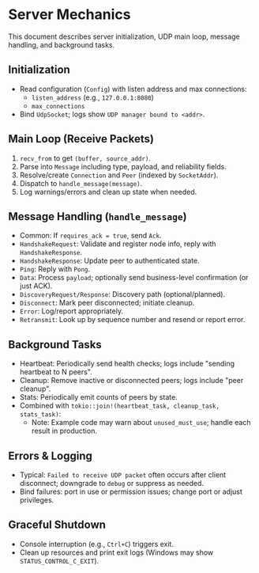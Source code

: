 # Server Mechanics

This document describes server initialization, UDP main loop, message handling, and background tasks.

## Initialization

- Read configuration (`Config`) with listen address and max connections:
  - `listen_address` (e.g., `127.0.0.1:8080`)
  - `max_connections`
- Bind `UdpSocket`; logs show `UDP manager bound to <addr>`.

## Main Loop (Receive Packets)

1. `recv_from` to get `(buffer, source_addr)`.
2. Parse into `Message` including type, payload, and reliability fields.
3. Resolve/create `Connection` and `Peer` (indexed by `SocketAddr`).
4. Dispatch to `handle_message(message)`.
5. Log warnings/errors and clean up state when needed.

## Message Handling (`handle_message`)

- Common: If `requires_ack = true`, send `Ack`.
- `HandshakeRequest`: Validate and register node info, reply with `HandshakeResponse`.
- `HandshakeResponse`: Update peer to authenticated state.
- `Ping`: Reply with `Pong`.
- `Data`: Process `payload`; optionally send business-level confirmation (or just ACK).
- `DiscoveryRequest/Response`: Discovery path (optional/planned).
- `Disconnect`: Mark peer disconnected; initiate cleanup.
- `Error`: Log/report appropriately.
- `Retransmit`: Look up by sequence number and resend or report error.

## Background Tasks

- Heartbeat: Periodically send health checks; logs include "sending heartbeat to N peers".
- Cleanup: Remove inactive or disconnected peers; logs include "peer cleanup".
- Stats: Periodically emit counts of peers by state.
- Combined with `tokio::join!(heartbeat_task, cleanup_task, stats_task)`:
  - Note: Example code may warn about `unused_must_use`; handle each result in production.

## Errors & Logging

- Typical: `Failed to receive UDP packet` often occurs after client disconnect; downgrade to `debug` or suppress as needed.
- Bind failures: port in use or permission issues; change port or adjust privileges.

## Graceful Shutdown

- Console interruption (e.g., `Ctrl+C`) triggers exit.
- Clean up resources and print exit logs (Windows may show `STATUS_CONTROL_C_EXIT`).